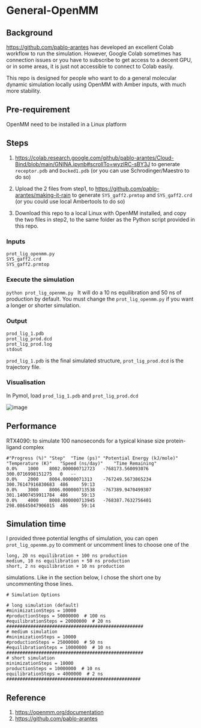 # General-OpenMM

## Background

https://github.com/pablo-arantes has developed an excellent Colab workflow to run the simulation. However, Google Colab sometimes has connection issues or you have to subscribe to get access to a decent GPU, or in some areas, it is just not accessible to connect to Colab easily.

This repo is designed for people who want to do a general molecular dynamic simulation locally using OpenMM with Amber inputs, with much more stability.


## Pre-requirement

OpenMM need to be installed in a Linux platform

## Steps

1. https://colab.research.google.com/github/pablo-arantes/Cloud-Bind/blob/main/GNINA.ipynb#scrollTo=wyzlRC-sBY3J to generate ```receptor.pdb``` and ```Docked1.pdb```
   (or you can use Schrodinger/Maestro to do so)

2. Upload the 2 files from step1, to https://github.com/pablo-arantes/making-it-rain to generate ```SYS_gaff2.prmtop``` and ```SYS_gaff2.crd```
   (or you could use local Ambertools to do so)
3. Download this repo to a local Linux with OpenMM installed, and copy the two files in step2, to the same folder as the Python script provided in this repo.

### Inputs 
```
prot_lig_openmm.py
SYS_gaff2.crd
SYS_gaff2.prmtop

```
### Execute the simulation

```python prot_lig_openmm.py ```
It will do a 10 ns equilibration and 50 ns of production by default. You must change the ```prot_lig_openmm.py``` if you want a longer or shorter simulation.

### Output

```
prod_lig_1.pdb
prot_lig_prod.dcd
prot_lig_prod.log
stdout  
```
```prod_lig_1.pdb``` is the final simulated structure, ```prot_lig_prod.dcd``` is the trajectory file.

### Visualisation

In Pymol, load ```prod_lig_1.pdb``` and ```prot_lig_prod.dcd```

![image](https://github.com/quantaosun/general-openmm/assets/75652473/023217fb-4cd5-4751-9fcc-1437588179ac)

## Performance

RTX4090: to simulate 100 nanoseconds for a typical kinase size protein-ligand complex

```
#"Progress (%)"	"Step"	"Time (ps)"	"Potential Energy (kJ/mole)"	"Temperature (K)"	"Speed (ns/day)"	"Time Remaining"
0.0%	1000	8002.000000712723	-768173.560093076	300.0716998151275	0	--
0.0%	2000	8004.00000071313	-767249.5673865234	300.76147916830683	486	    59:13
0.0%	3000	8006.000000713538	-767389.9470499307	301.14007459911784	486	    59:13
0.0%	4000	8008.000000713945	-768387.7632756401	298.08645047906015	486	    59:14
```
## Simulation time
I provided three potential lengths of simulation, you can open ```prot_lig_openmm.py``` to comment or uncomment lines to choose one of the
```
long, 20 ns equilibration + 100 ns production
medium, 10 ns equilibration + 50 ns production
short, 2 ns equilibration + 10 ns production
```
simulations. Like in the section below, I chose the short one by uncommenting those lines.
```
# Simulation Options

# long simulation (default)
#minimizationSteps = 10000
#productionSteps = 50000000  # 100 ns
#equilibrationSteps = 20000000  # 20 ns
###################################################
# medium simulation
#minimizationSteps = 10000
#productionSteps = 25000000  # 50 ns
#equilibrationSteps = 10000000  # 10 ns
###################################################
# short simulation
minimizationSteps = 10000
productionSteps = 10000000  # 10 ns
equilibrationSteps = 4000000  # 2 ns
##################################################
```

## Reference
1. https://openmm.org/documentation
2. https://github.com/pablo-arantes

